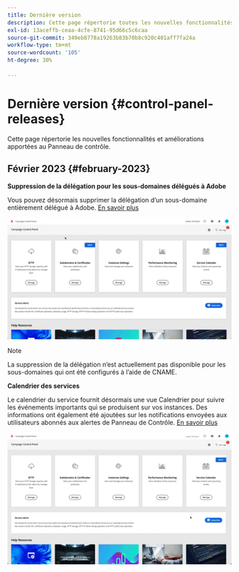 ```yaml
---
title: Dernière version
description: Cette page répertorie toutes les nouvelles fonctionnalités et améliorations apportées au Panneau de contrôle.
exl-id: 13aceffb-ceaa-4cfe-8741-95d66c5c6caa
source-git-commit: 349eb8778a19263b83b70b8c920c401aff7fa24a
workflow-type: tm+mt
source-wordcount: '105'
ht-degree: 30%

---
```


# Dernière version {#control-panel-releases}

Cette page répertorie les nouvelles fonctionnalités et améliorations apportées au Panneau de contrôle.

## Février 2023 {#february-2023}

**Suppression de la délégation pour les sous-domaines délégués à Adobe**

Vous pouvez désormais supprimer la délégation d’un sous-domaine entièrement délégué à Adobe. [En savoir plus](../subdomains-certificates/using/remove-delegated-subdomains.md)

![](assets/do-not-localize/gif-delegation.gif)

>[!NOTE]
>
>La suppression de la délégation n’est actuellement pas disponible pour les sous-domaines qui ont été configurés à l’aide de CNAME.

**Calendrier des services**

Le calendrier du service fournit désormais une vue Calendrier pour suivre les événements importants qui se produisent sur vos instances. Des informations ont également été ajoutées sur les notifications envoyées aux utilisateurs abonnés aux alertes de Panneau de Contrôle. [En savoir plus](../service-events/service-events.md)

![](assets/do-not-localize/gif-calendar.gif)
